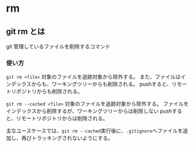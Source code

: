 # rm
## git rm とは
git 管理しているファイルを削除するコマンド

### 使い方
`git rm <file>`
対象のファイルを追跡対象から除外する。
また、ファイルはインデックスからも、ワーキングツリーからも削除される。
pushすると、リモートリポジトリからも削除される。

`git rm --cached <file>`
対象のファイルを追跡対象から除外する。
ファイルをインデックスから削除するが、ワーキングツリーからは削除しない
pushすると、リモートリポジトリからは削除される。

主なユースケースでは、`git rm --cached`実行後に、`.gitignore`へファイルを追加し、再びトラッキングされないようにする。

